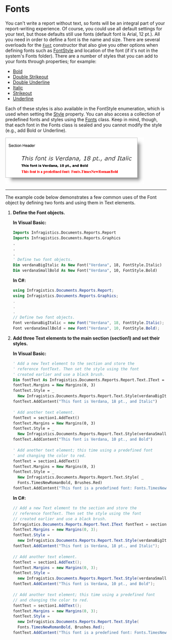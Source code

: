 ﻿<!--
|metadata|
{
    "fileName": "documentengine-fonts",
    "controlName": "Infragistics Document Library",
    "tags": ["Reporting","Styling"]
}
|metadata|
-->

# Fonts

You can't write a report without text, so fonts will be an integral part of your report-writing experience. Of course, you could use all default settings for your text, but those defaults still use fonts (default font is Arial, 12 pt.). All you need in order to define a font is the name and size. There are several overloads for the [`Font`](Infragistics.Web.Mvc.Documents.Reports~Infragistics.Documents.Reports.Graphics.Font~_ctor.html "Link to the Web API Reference Guide to the Font member.") constructor that also give you other options when defining fonts such as [FontStyle](Infragistics.Web.Mvc.Documents.Reports~Infragistics.Documents.Reports.Graphics.FontStyle.html "Link to the Web API Reference Guide to the FontStyle member.") and location of the font (if it's not in the system's Fonts folder). There are a number of styles that you can add to your fonts through properties; for example:

-   [Bold](Infragistics.Web.Mvc.Documents.Reports~Infragistics.Documents.Reports.Graphics.Font~Bold.html "Link to the Web API Reference Guide to the Bold member.")
-   [Double Strikeout](Infragistics.Web.Mvc.Documents.Reports~Infragistics.Documents.Reports.Graphics.Font~DoubleStrikeout.html "Link to the Web API Reference Guide to the Double Strikeout member.")
-   [Double Underline](Infragistics.Web.Mvc.Documents.Reports~Infragistics.Documents.Reports.Graphics.Font~DoubleUnderline.html "Link to the Web API Reference Guide to the Double Underline member.")
-   [Italic](Infragistics.Web.Mvc.Documents.Reports~Infragistics.Documents.Reports.Graphics.Font~Italic.html "Link to the Web API Reference Guide to the Double Underline member.")
-   [Strikeout](Infragistics.Web.Mvc.Documents.Reports~Infragistics.Documents.Reports.Graphics.Font~Strikeout.html "Link to the Web API Reference Guide to the Strikeout member.")
-   [Underline](Infragistics.Web.Mvc.Documents.Reports~Infragistics.Documents.Reports.Graphics.Font~Underline.html "Link to the Web API Reference Guide to the Underline member.")

Each of these styles is also available in the FontStyle enumeration, which is used when setting the [Style](Infragistics.Web.Mvc.Documents.Reports~Infragistics.Documents.Reports.Graphics.Font~Style.html "Link to the Web API Reference Guide to the Style member.") property. You can also access a collection of predefined fonts and styles using the [Fonts](Infragistics.Web.Mvc.Documents.Reports~Infragistics.Documents.Reports.Graphics.Fonts.html "Link to the Web API Reference Guide to the Fonts member.") class. Keep in mind, though, that each font in the Fonts class is sealed and you cannot modify the style (e.g., add Bold or Underline).

![Shows several of the fonts available for use in PDFs, and is the results of the code listed below.](images/DocumentEngine_Fonts_01.png)

* * * * *

The example code below demonstrates a few common uses of the Font object by defining two fonts and using them in Text elements.

1.  **Define the Font objects.**

    **In Visual Basic:**

    ```vb
    Imports Infragistics.Documents.Reports.Report
    Imports Infragistics.Documents.Reports.Graphics
    .
    .
    .
    ' Define two font objects.
    Dim verdanaBigItalic As New Font("Verdana", 18, FontStyle.Italic)
    Dim verdanaSmallBold As New Font("Verdana", 10, FontStyle.Bold)
    ```

    **In C#:**

    ```csharp
    using Infragistics.Documents.Reports.Report;
    using Infragistics.Documents.Reports.Graphics;
    .
    .
    .
    // Define two font objects.
    Font verdanaBigItalic = new Font("Verdana", 18, FontStyle.Italic);
    Font verdanaSmallBold = new Font("Verdana", 10, FontStyle.Bold);
    ```

2.  **Add three Text elements to the main section (section1) and set their styles.**

    **In Visual Basic:**

    ```vb
    ' Add a new Text element to the section and store the 
    ' reference fontText. Then set the style using the font
    ' created earlier and use a black brush.
    Dim fontText As Infragistics.Documents.Reports.Report.Text.IText = section1.AddText()
    fontText.Margins = New Margins(0, 3)
    fontText.Style = _
      New Infragistics.Documents.Reports.Report.Text.Style(verdanaBigItalic, Brushes.Black)
    fontText.AddContent("This font is Verdana, 18 pt., and Italic")

    ' Add another text element.
    fontText = section1.AddText()
    fontText.Margins = New Margins(0, 3)
    fontText.Style = _
      New Infragistics.Documents.Reports.Report.Text.Style(verdanaSmallBold, Brushes.Black)
    fontText.AddContent("This font is Verdana, 10 pt., and Bold")

    ' Add another text element; this time using a predefined font
    ' and changing the color to red.
    fontText = section1.AddText()
    fontText.Margins = New Margins(0, 3)
    fontText.Style = _
      New Infragistics.Documents.Reports.Report.Text.Style( _
      Fonts.TimesNewRomanBold, Brushes.Red)
    fontText.AddContent("This font is a predefined font: Fonts.TimesNewRomanBold")
    ```

    **In C#:**

    ```csharp
    // Add a new Text element to the section and store the 
    // reference fontText. Then set the style using the font
    // created earlier and use a black brush.
    Infragistics.Documents.Reports.Report.Text.IText fontText = section1.AddText();
    fontText.Margins = new Margins(0, 3);
    fontText.Style = 
      new Infragistics.Documents.Reports.Report.Text.Style(verdanaBigItalic, Brushes.Black);
    fontText.AddContent("This font is Verdana, 18 pt., and Italic");

    // Add another text element.
    fontText = section1.AddText();
    fontText.Margins = new Margins(0, 3);
    fontText.Style = 
      new Infragistics.Documents.Reports.Report.Text.Style(verdanaSmallBold, Brushes.Black);
    fontText.AddContent("This font is Verdana, 10 pt., and Bold");

    // Add another text element; this time using a predefined font
    // and changing the color to red.
    fontText = section1.AddText();
    fontText.Margins = new Margins(0, 3);
    fontText.Style = 
      new Infragistics.Documents.Reports.Report.Text.Style( 
      Fonts.TimesNewRomanBold, Brushes.Red);
    fontText.AddContent("This font is a predefined font: Fonts.TimesNewRomanBold");
    ```